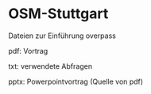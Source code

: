 # OSM-Stuttgart
Dateien zur Einführung overpass

pdf: Vortrag

txt: verwendete Abfragen

pptx: Powerpointvortrag (Quelle von pdf)
